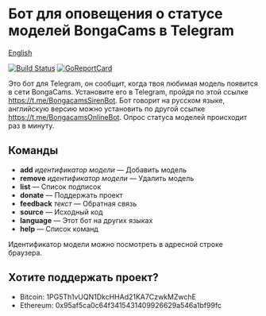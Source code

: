 Бот для оповещения о статусе моделей BongaCams в Telegram
=========================================================

[English](README.en.md)

[![Build Status](https://travis-ci.org/bcmk/siren.png)](https://travis-ci.org/bcmk/siren)
[![GoReportCard](http://goreportcard.com/badge/bcmk/siren)](http://goreportcard.com/report/bcmk/siren)

Это бот для Telegram, он сообщит, когда твоя любимая модель появится в сети BongaCams.
Установите его в Telegram, пройдя по этой ссылке https://t.me/BongacamsSirenBot.
Бот говорит на русском языке, английскую версию можно установить по другой ссылке https://t.me/BongacamsOnlineBot.
Опрос статуса моделей происходит раз в минуту.

Команды
-------

* __add__ _идентификатор модели_ — Добавить модель
* __remove__ _идентификатор модели_ — Удалить модель
* __list__ — Список подписок
* __donate__ — Поддержать проект
* __feedback__ _текст_ — Обратная связь
* __source__ — Исходный код
* __language__ — Этот бот на других языках
* __help__ — Список команд

Идентификатор модели можно посмотреть в адресной строке браузера.

Хотите поддержать проект?
-------------------------

* Bitcoin: 1PG5Th1vUQN1DkcHHAd21KA7CzwkMZwchE
* Ethereum: 0x95af5ca0c64f3415431409926629a546a1bf99fc
